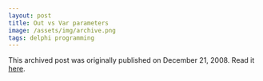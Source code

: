 ```yaml
---
layout: post
title: Out vs Var parameters
image: /assets/img/archive.png
tags: delphi programming
---
```

This archived post was originally published on December 21, 2008. Read it [here](/alex.ciobanu.org/index94b0.html).
